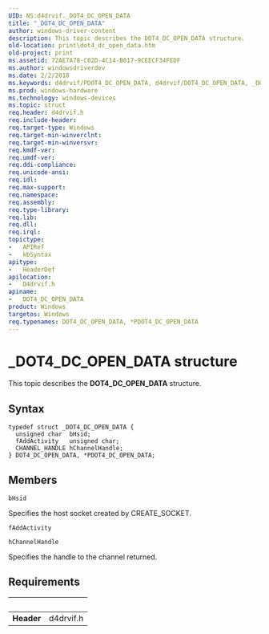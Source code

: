 ```yaml
---
UID: NS:d4drvif._DOT4_DC_OPEN_DATA
title: "_DOT4_DC_OPEN_DATA"
author: windows-driver-content
description: This topic describes the DOT4_DC_OPEN_DATA structure.
old-location: print\dot4_dc_open_data.htm
old-project: print
ms.assetid: 72AE7A78-C02D-4C14-B017-9CEECF34FEDF
ms.author: windowsdriverdev
ms.date: 2/2/2018
ms.keywords: d4drvif/PDOT4_DC_OPEN_DATA, d4drvif/DOT4_DC_OPEN_DATA, _DOT4_DC_OPEN_DATA, DOT4_DC_OPEN_DATA structure [Print Devices], print.dot4_dc_open_data, PDOT4_DC_OPEN_DATA structure pointer [Print Devices], PDOT4_DC_OPEN_DATA, DOT4_DC_OPEN_DATA, *PDOT4_DC_OPEN_DATA
ms.prod: windows-hardware
ms.technology: windows-devices
ms.topic: struct
req.header: d4drvif.h
req.include-header: 
req.target-type: Windows
req.target-min-winverclnt: 
req.target-min-winversvr: 
req.kmdf-ver: 
req.umdf-ver: 
req.ddi-compliance: 
req.unicode-ansi: 
req.idl: 
req.max-support: 
req.namespace: 
req.assembly: 
req.type-library: 
req.lib: 
req.dll: 
req.irql: 
topictype:
-	APIRef
-	kbSyntax
apitype:
-	HeaderDef
apilocation:
-	D4drvif.h
apiname:
-	DOT4_DC_OPEN_DATA
product: Windows
targetos: Windows
req.typenames: DOT4_DC_OPEN_DATA, *PDOT4_DC_OPEN_DATA
---
```


# _DOT4_DC_OPEN_DATA structure
This topic describes the <b>DOT4_DC_OPEN_DATA</b> structure.

## Syntax
````
typedef struct _DOT4_DC_OPEN_DATA {
  unsigned char  bHsid;
  fAddActivity   unsigned char;
  CHANNEL_HANDLE hChannelHandle;
} DOT4_DC_OPEN_DATA, *PDOT4_DC_OPEN_DATA;
````

## Members


`bHsid`

Specifies the host socket created by CREATE_SOCKET.

`fAddActivity`



`hChannelHandle`

Specifies the handle to the channel returned.


## Requirements
| &nbsp; | &nbsp; |
| ---- |:---- |
| **Header** | d4drvif.h |